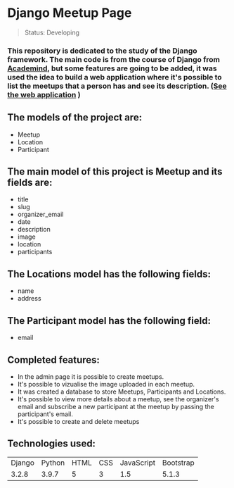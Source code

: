 # Django Meetup Page

> Status: Developing


### This repository is dedicated to the study of the Django framework. The main code is from the course of Django from <a href="https://www.youtube.com/watch?v=t7DrJqcUviA&list=PLzsAIfynJhXHvyjxUoNNkHyzEMn3vwqw_&index=2">Academind</a>, but some features are going to be added, it was used the idea to build a web application where it's possible to list the meetups that a person has and see its description.  (<a href="https://django-meetup-heroku.herokuapp.com/meetups/">See the web application</a> )


## The models of the project are:
+ Meetup
+ Location
+ Participant

## The main model of this project is Meetup and its fields are:
+ title
+ slug 
+ organizer_email
+ date
+ description
+ image
+ location
+ participants 

## The Locations model has the following fields:
+ name
+ address

## The Participant model has the following field:
+ email

## Completed features:
+ In the admin page it is possible to create meetups. 
+ It's possible to vizualise the image uploaded in each meetup.
+ It was created a database to store Meetups, Participants and Locations.
+ It's possible to view more details about a meetup, see the organizer's email and subscribe a new participant at the meetup by passing the participant's email.
+ It's possible to create and delete meetups

## Technologies used:
<table>
  <tr>
    <td>Django</td>
    <td>Python</td>
    <td>HTML</td>
    <td>CSS</td>
    <td>JavaScript</td>
    <td>Bootstrap</td>
  </tr>
  
  <tr>
    <td>3.2.8</td>
    <td>3.9.7</td>
    <td>5</td>
    <td>3</td>
    <td>1.5</td>
    <td>5.1.3</td>
  </tr>
</table>





